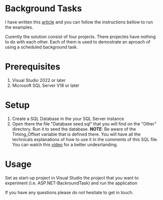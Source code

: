 # Background Tasks
I have written this [article](https://sosuliviu.medium.com/lets-talk-about-scheduled-background-tasks-2708b9873941) and you can follow the instructions bellow to run the examples.

Curently the solution consist of four projects. There projectes have nothing to do with each other. 
Each of them is used to demostrate an aproach of using a scheduled background task.

# Prerequisites
1. Visual Studio 2022 or later
2. Microsoft SQL Server V18 or later

# Setup
1. Create a SQL Database in the your SQL Server instance
2. Open there the file "Database seed.sql" that you will find on the "Other" directory. Run it to seed the database. 
 **NOTE**: Be aware of the Timing_Offset variable that is defined there. You will have all the technicals explanations of how to use it in the comments of this SQL file.
 You can watch this [video](https://www.youtube.com/watch?v=UQjTafcHcGI&ab_channel=Liviu%C8%98o%C8%99u) for a better undesrtanding.

# Usage
Set as start-up project in Visual Studio the project that you want to experiment (i.e. ASP.NET-BackroundTask) and run the application

If you have any questions please do not hesitate to get in touch.
